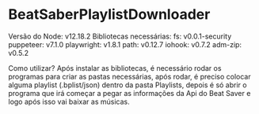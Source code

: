 # BeatSaberPlaylistDownloader
Versão do Node: v12.18.2
Bibliotecas necessárias:
  fs: v0.0.1-security
  puppeteer: v7.1.0
  playwright: v1.8.1
  path: v0.12.7
  iohook: v0.7.2
  adm-zip: v0.5.2
  
Como utilizar?
  Após instalar as bibliotecas, é necessário rodar os programas para criar as pastas necessárias, após rodar, é preciso colocar alguma playlist (.bplist/json) dentro da pasta Playlists, depois é só abrir o programa que irá começar a pegar as informações da Api do Beat Saver e logo após isso vai baixar as músicas.

